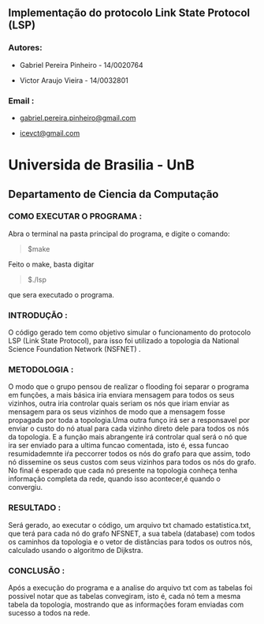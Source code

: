 
## Implementação do protocolo Link State Protocol (LSP)

### Autores:

- Gabriel Pereira Pinheiro - 14/0020764

- Victor Araujo Vieira - 14/0032801

### Email :

- gabriel.pereira.pinheiro@gmail.com

- icevct@gmail.com

# Universida de Brasilia - UnB

## Departamento de Ciencia da Computação

### COMO EXECUTAR O PROGRAMA :

Abra o terminal na pasta principal do programa, e digite o comando:

> $make

Feito o make, basta digitar

> $./lsp 

que sera executado o programa.

### INTRODUÇÃO :

O código gerado tem como objetivo simular o funcionamento do protocolo LSP (Link State Protocol), para isso foi utilizado a topologia da National Science Foundation Network (NSFNET) .

### METODOLOGIA :

O modo que o grupo pensou de realizar o flooding foi separar o programa em funções, a mais básica iria enviara mensagem para todos os seus vizinhos, outra iria controlar quais seriam os nós que iriam enviar as mensagem para os seus vizinhos de modo que a mensagem fosse propagada por toda a topologia.Uma outra funço irá ser a responsavel por enviar o custo do nó atual para cada vizinho direto dele para todos os nós da topologia. E a função mais abrangente irá controlar qual será o nó que ira ser enviado para a ultima funcao comentada, isto é, essa funcao resumidademnte iŕa peccorrer todos os nós do grafo para que assim, todo nó dissemine os seus custos com seus vizinhos para todos os nós do grafo. No final é esperado que cada nó presente na topologia conheça tenha informação completa da rede, quando isso acontecer,é quando o convergiu. 

### RESULTADO :

Será gerado, ao executar o código, um arquivo txt chamado estatistica.txt, que terá para cada nó do grafo NFSNET, a sua tabela (database) com todos os caminhos da topologia e o vetor de distâncias para todos os outros nós, calculado usando o algoritmo de Dijkstra.

### CONCLUSÃO :

Após a execução do programa e a analise do arquivo txt com as tabelas foi possivel notar que as tabelas convegiram, isto é, cada nó tem a mesma tabela da topologia, mostrando que as informações foram enviadas com sucesso a todos na rede.

